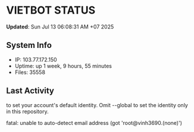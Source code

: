 # VIETBOT STATUS
**Updated**: Sun Jul 13 06:08:31 AM +07 2025

## System Info
- IP: 103.77.172.150
- Uptime: up 1 week, 9 hours, 55 minutes
- Files: 35558

## Last Activity

to set your account's default identity.
Omit --global to set the identity only in this repository.

fatal: unable to auto-detect email address (got 'root@vinh3690.(none)')
